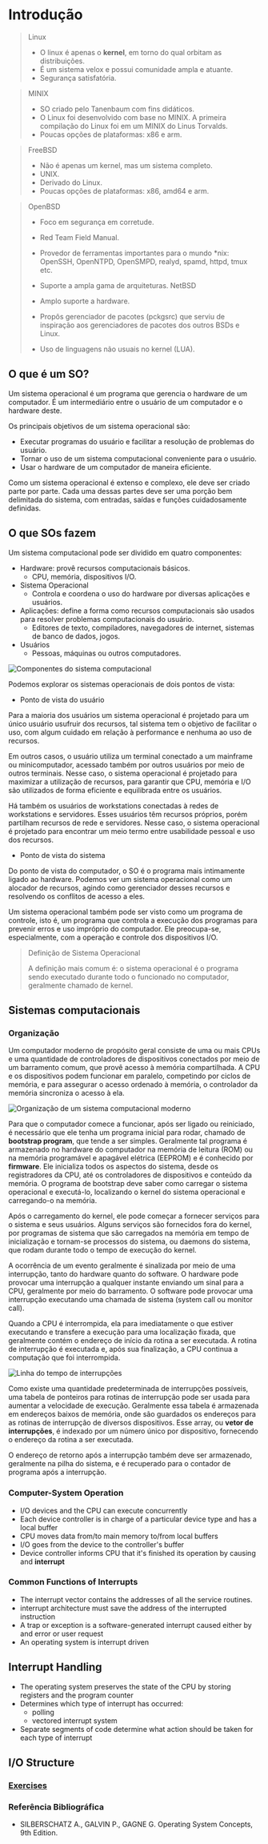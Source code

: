 # Introdução

> Linux
>
> - O linux é apenas o **kernel**, em torno do qual orbitam as distribuições.
> - É um sistema velox e possui comunidade ampla e atuante.
> - Segurança satisfatória.

> MINIX
>
> - SO criado pelo Tanenbaum com fins didáticos.
> - O Linux foi desenvolvido com base no MINIX. A primeira compilação do Linux foi em um MINIX do Linus Torvalds.
> - Poucas opções de plataformas: x86 e arm.

> FreeBSD
>
> - Não é apenas um kernel, mas um sistema completo.
> - UNIX.
> - Derivado do Linux.
> - Poucas opções de plataformas: x86, amd64 e arm.

> OpenBSD
>
> - Foco em segurança em corretude.
> - Red Team Field Manual.
> - Provedor de ferramentas importantes para o mundo *nix: OpenSSH, OpenNTPD, OpenSMPD, realyd, spamd, httpd, tmux etc.
> - Suporte a ampla gama de arquiteturas.
> NetBSD
>
> - Amplo suporte a hardware.
> - Propôs gerenciador de pacotes (pckgsrc) que serviu de inspiração aos gerenciadores de pacotes dos outros BSDs e Linux.
> - Uso de linguagens não usuais no kernel (LUA).

## O que é um SO?

Um sistema operacional é um programa que gerencia o hardware de um computador. É um intermediário entre o usuário de um computador e o hardware deste.

Os principais objetivos de um sistema operacional são:

- Executar programas do usuário e facilitar a resolução de problemas do usuário.
- Tornar o uso de um sistema computacional conveniente para o usuário.
- Usar o hardware de um computador de maneira eficiente.

Como um sistema operacional é extenso e complexo, ele deve ser criado parte por parte. Cada uma dessas partes deve ser uma porção bem delimitada do sistema, com entradas, saídas e funções cuidadosamente definidas.

## O que SOs fazem

Um sistema computacional pode ser dividido em quatro componentes:

- Hardware: provê recursos computacionais básicos.
  - CPU, memória, dispositivos I/O.
- Sistema Operacional
  - Controla e coordena o uso do hardware por diversas aplicações e usuários.
- Aplicações: define a forma como recursos computacionais são usados para resolver problemas computacionais do usuário.
  - Editores de texto, compiladores, navegadores de internet, sistemas de banco de dados, jogos.
- Usuários
  - Pessoas, máquinas ou outros computadores.

![Componentes do sistema computacional](assets/ch1/10-42-48.png)

Podemos explorar os sistemas operacionais de dois pontos de vista:

- Ponto de vista do usuário

Para a maioria dos usuários um sistema operacional é projetado para um único usuário usufruir dos recursos, tal sistema tem o objetivo de facilitar o uso, com algum cuidado em relação à performance e nenhuma ao uso de recursos.

Em outros casos, o usuário utiliza um terminal conectado a um mainframe ou minicomputador, acessado também por outros usuários por meio de outros terminais. Nesse caso, o sistema operacional é projetado para maximizar a utilização de recursos, para garantir que CPU, memória e I/O são utilizados de forma eficiente e equilibrada entre os usuários.

Há também os usuários de workstations conectadas à redes de workstations e servidores. Esses usuários têm recursos próprios, porém partilham recursos de rede e servidores. Nesse caso, o sistema operacional é projetado para encontrar um meio termo entre usabilidade pessoal e uso dos recursos.

- Ponto de vista do sistema

Do ponto de vista do computador, o SO é o programa mais intimamente ligado ao hardware. Podemos ver um sistema operacional como um alocador de recursos, agindo como gerenciador desses recursos e resolvendo os conflitos de acesso a eles.

Um sistema operacional também pode ser visto como um programa de controle, isto é, um programa que controla a execução dos programas para prevenir erros e uso impróprio do computador. Ele preocupa-se, especialmente, com a operação e controle dos dispositivos I/O.

> Definição de Sistema Operacional
>
> A definição mais comum é: o sistema operacional é o programa sendo executado durante todo o funcionado no computador, geralmente chamado de kernel.

## Sistemas computacionais

### Organização

Um computador moderno de propósito geral consiste de uma ou mais CPUs e uma quantidade de controladores de dispositivos conectados por meio de um barramento comum, que provê acesso à memória compartilhada. A CPU e os dispositivos podem funcionar em paralelo, competindo por ciclos de memória, e para assegurar o acesso ordenado à memória, o controlador da memória sincroniza o acesso à ela.

![Organização de um sistema computacional moderno](assets/ch1/11-35-15.png)

Para que o computador comece a funcionar, após ser ligado ou reiniciado, é necessário que ele tenha um programa inicial para rodar, chamado de **bootstrap program**, que tende a ser simples. Geralmente tal programa é armazenado no hardware do computador na memória de leitura (ROM) ou na memória programável e apagável elétrica (EEPROM) e é conhecido por **firmware**. Ele inicializa todos os aspectos do sistema, desde os registradores da CPU, até os controladores de dispositivos e conteúdo da memória. O programa de bootstrap deve saber como carregar o sistema operacional e executá-lo, localizando o kernel do sistema operacional e carregando-o na memória.

Após o carregamento do kernel, ele pode começar a fornecer serviços para o sistema e seus usuários. Alguns serviços são fornecidos fora do kernel, por programas de sistema que são carregados na memória em tempo de inicialização e tornam-se processos do sistema, ou daemons do sistema, que rodam durante todo o tempo de execução do kernel.

A ocorrência de um evento geralmente é sinalizada por meio de uma interrupção, tanto do hardware quanto do software. O hardware pode provocar uma interrupção a qualquer instante enviando um sinal para a CPU, geralmente por meio do barramento. O software pode provocar uma interrupção executando uma chamada de sistema (system call ou monitor call).

Quando a CPU é interrompida, ela para imediatamente o que estiver executando e transfere a execução para uma localização fixada, que geralmente contém o endereço de início da rotina a ser executada. A rotina de interrupção é executada e, após sua finalização, a CPU continua a computação que foi interrompida.

![Linha do tempo de interrupções](assets/ch1/08-41-30.png)

Como existe uma quantidade predeterminada de interrupções possíveis, uma tabela de ponteiros para rotinas de interrupção pode ser usada para aumentar a velocidade de execução. Geralmente essa tabela é armazenada em endereços baixos de memória, onde são guardados os endereços para as rotinas de interrupção de diversos dispositivos. Esse array, ou **vetor de interrupções**, é indexado por um número único por dispositivo, fornecendo o endereço da rotina a ser executada.

O endereço de retorno após a interrupção também deve ser armazenado, geralmente na pilha do sistema, e é recuperado para o contador de programa após a interrupção.

### Computer-System Operation

- I/O devices and the CPU can execute concurrently
- Each device controller is in charge of a particular device type and has a local buffer
- CPU moves data from/to main memory to/from local buffers
- I/O goes from the device to the controller's buffer
- Device controller informs CPU that it's finished its operation by causing and **interrupt**

### Common Functions of Interrupts

- The interrupt vector contains the addresses of all the service routines.
- interrupt architecture must save the address of the interrupted instruction
- A trap or exception is a software-generated interrupt caused either by and error or user request
- An operating system is interrupt driven

## Interrupt Handling

- The operating system preserves the state of the CPU by storing registers and the program counter
- Determines which type of interrupt has occurred:
  - polling
  - vectored interrupt system
- Separate segments of code determine what action should be taken for each type of interrupt

## I/O Structure

### [Exercises](../misc/exercises.md#chapter-1)

### Referência Bibliográfica

- SILBERSCHATZ A., GALVIN P., GAGNE G. Operating System Concepts, 9th Edition.
